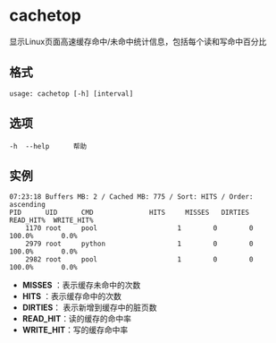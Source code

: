 # cachetop

显示Linux页面高速缓存命中/未命中统计信息，包括每个读和写命中百分比

## 格式

```shell
usage: cachetop [-h] [interval]
```

## 选项

```shell
-h	--help		帮助
```

## 实例

```shell
07:23:18 Buffers MB: 2 / Cached MB: 775 / Sort: HITS / Order: ascending
PID      UID      CMD              HITS     MISSES   DIRTIES  READ_HIT%  WRITE_HIT%
    1170 root     pool                    1        0        0     100.0%       0.0%
    2979 root     python                  1        0        0     100.0%       0.0%
    2982 root     pool                    1        0        0     100.0%       0.0%

```

- **MISSES** ：表示缓存未命中的次数
- **HITS** ：表示缓存命中的次数
- **DIRTIES**： 表示新增到缓存中的脏页数
- **READ_HIT**：读的缓存的命中率
- **WRITE_HIT**：写的缓存命中率
